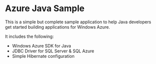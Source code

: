 Azure Java Sample
=================

This is a simple but complete sample application to help Java developers get started building applications for Windows Azure.

It includes the following:

- Windows Azure SDK for Java
- JDBC Driver for SQL Server & SQL Azure
- Simple Hibernate configuration
